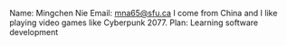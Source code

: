 Name: Mingchen Nie
Email: mna65@sfu.ca
I come from China and I like playing video games like Cyberpunk 2077.
Plan: Learning software development